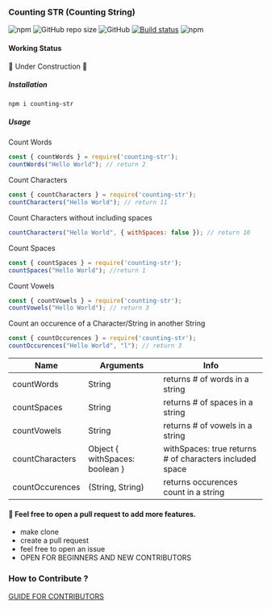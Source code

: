 ### Counting STR (Counting String)

![npm](https://img.shields.io/npm/v/counting-str?style=flat-square)
![GitHub repo size](https://img.shields.io/github/repo-size/vindecodex/counting-str?style=flat-square)
![GitHub](https://img.shields.io/github/license/vindecodex/counting-str?style=flat-square)
[![Build status](https://ci.appveyor.com/api/projects/status/ujaw4dlquf5sknbk?svg=true)](https://ci.appveyor.com/project/vindecodex/counting-str)
![npm](https://img.shields.io/npm/dw/counting-str)

#### Working Status
:construction: Under Construction :construction:

##### Installation

`npm i counting-str`

##### Usage

Count Words
```JavaScript
const { countWords } = require('counting-str');
countWords("Hello World"); // return 2
```

Count Characters
```JavaScript
const { countCharacters } = require('counting-str');
countCharacters("Hello World"); // return 11
```

Count Characters without including spaces
```JavaScript
countCharacters("Hello World", { withSpaces: false }); // return 10
```

Count Spaces
```JavaScript
const { countSpaces } = require('counting-str');
countSpaces("Hello World"); //return 1
```

Count Vowels
```JavaScript
const { countVowels } = require('counting-str');
countVowels("Hello World"); // return 3
```

Count an occurence of a Character/String in another String
```JavaScript
const { countOccurences } = require('counting-str');
countOccurences("Hello World", "l"); // return 3
```



|Name           | Arguments                     |  Info                                                   |
|---------------|-------------------------------|---------------------------------------------------------|
|countWords     | String                        | returns # of words in a string                          |
|countSpaces    | String                        | returns # of spaces in a string                         |
|countVowels    | String                        | returns # of vowels in a string
|countCharacters| Object { withSpaces: boolean }| withSpaces: true returns # of characters included space |
|countOccurences| (String, String)              | returns occurences count in a string                    |


#### :handshake: Feel free to open a pull request to add more features.
- make clone
- create a pull request
- feel free to open an issue
- OPEN FOR BEGINNERS AND NEW CONTRIBUTORS

### How to Contribute ?
[GUIDE FOR CONTRIBUTORS](/CONTRIBUTE-GUIDE.md)
